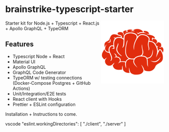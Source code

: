 # brainstrike-typescript-starter

<img src="./brainstrike.svg" width="200" style="float:right;">

Starter kit for Node.js + Typescript + React.js + Apollo GraphQL + TypeORM

## Features

- Typescript Node + React
- Material UI
- Apollo GraphQL
- GraphQL Code Generator
- TypeORM w/ testing connections (Docker-Compose Postgres + GitHub Actions)
- Unit/Integration/E2E tests
- React client with Hooks
- Prettier + ESLint configuration

Installation + Instructions to come.

vscode
"eslint.workingDirectories": [ "./client", "./server" ]
